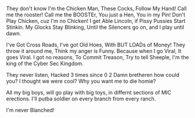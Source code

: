 They don't know I'm the Chicken Man, These Cocks, Follow My Hand! 
Call me the rooster! Call me the BOOSTEr, You just a Hen, You in my Pin!
Don't Play Chicken, cuz I'm no Chicken! I get Able Lincoln, if Pissy Pussies Start Stinkin.
My Glocks Stay Blinking, Until the Silencers go on, and I play until dawn. 

I've Got Cross Roads, I've got Old Hoes, With BUT LOADs of Money! 
They throw it around me, Think my anger is Funny. Because when I go Viral, It goes Viral.
I got no reasons, To Commit Treason, Try to tell Sheeple, I'm the king of the Cyber Sec Kingdom.

They never listen, Hacked 3 times since 0 2 Damn bretheren how could you?
I thought we were cool? Why you want me to die homie?

All my big boys, will go play with big toys, in differnt sections of MIC erections.
I'll putba soldier on every branch from every ranch.

I'm never Blanched!
